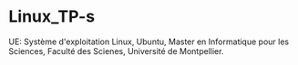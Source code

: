 # Linux_TP-s 
UE: Système d'exploitation Linux, Ubuntu,
Master en Informatique pour les Sciences,
Faculté des Scienes,
Université de Montpellier.

